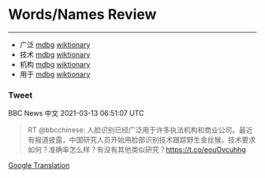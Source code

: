 
# Words/Names Review
___
- 广泛 [mdbg](https://www.mdbg.net/chinese/dictionary?page=worddict&wdrst=0&wdqb=广泛) [wiktionary](https://en.wiktionary.org/wiki/广泛)
- 技术 [mdbg](https://www.mdbg.net/chinese/dictionary?page=worddict&wdrst=0&wdqb=技术) [wiktionary](https://en.wiktionary.org/wiki/技术)
- 机构 [mdbg](https://www.mdbg.net/chinese/dictionary?page=worddict&wdrst=0&wdqb=机构) [wiktionary](https://en.wiktionary.org/wiki/机构)
- 用于 [mdbg](https://www.mdbg.net/chinese/dictionary?page=worddict&wdrst=0&wdqb=用于) [wiktionary](https://en.wiktionary.org/wiki/用于)
### Tweet
BBC News 中文 2021-03-13 06:51:07 UTC
> RT @bbcchinese: 人脸识别已经广泛用于许多执法机构和商业公司。最近有报道披露，中国研究人员开始用脸部识别技术跟踪野生金丝猴。技术要求如何？准确率怎么样？有没有其他类似研究？https://t.co/eouOvcuhhg

[Google Translation](https://translate.google.com/?hi=en&tab=TT&sl=zh-CN&tl=en&op=translate&text=RT+%40bbcchinese%3A+%E4%BA%BA%E8%84%B8%E8%AF%86%E5%88%AB%E5%B7%B2%E7%BB%8F%E5%B9%BF%E6%B3%9B%E7%94%A8%E4%BA%8E%E8%AE%B8%E5%A4%9A%E6%89%A7%E6%B3%95%E6%9C%BA%E6%9E%84%E5%92%8C%E5%95%86%E4%B8%9A%E5%85%AC%E5%8F%B8%E3%80%82%E6%9C%80%E8%BF%91%E6%9C%89%E6%8A%A5%E9%81%93%E6%8A%AB%E9%9C%B2%EF%BC%8C%E4%B8%AD%E5%9B%BD%E7%A0%94%E7%A9%B6%E4%BA%BA%E5%91%98%E5%BC%80%E5%A7%8B%E7%94%A8%E8%84%B8%E9%83%A8%E8%AF%86%E5%88%AB%E6%8A%80%E6%9C%AF%E8%B7%9F%E8%B8%AA%E9%87%8E%E7%94%9F%E9%87%91%E4%B8%9D%E7%8C%B4%E3%80%82%E6%8A%80%E6%9C%AF%E8%A6%81%E6%B1%82%E5%A6%82%E4%BD%95%EF%BC%9F%E5%87%86%E7%A1%AE%E7%8E%87%E6%80%8E%E4%B9%88%E6%A0%B7%EF%BC%9F%E6%9C%89%E6%B2%A1%E6%9C%89%E5%85%B6%E4%BB%96%E7%B1%BB%E4%BC%BC%E7%A0%94%E7%A9%B6%EF%BC%9Fhttps%3A%2F%2Ft.co%2FeouOvcuhhg)
